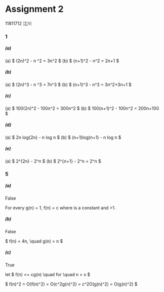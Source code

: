 # Assignment 2

11811712 江川

### 1

##### (a)

(a) $ (2n)^2 - n ^2 = 3n^2 $
(b) $ (n+1)^2 - n^2 = 2n+1 $

##### (b)

(a) $ (2n)^3 - n ^3 = 7n^3 $
(b) $ (n+1)^3 - n^3 = 3n^2+3n+1 $

##### (c)

(a) $ 100(2n)^2 - 100n^2 = 300n^2 $
(b) $ 100(n+1)^2 - 100n^2 = 200n+100 $

##### (d)

(a) $ 2n log{2n} - n log n $
(b) $ (n+1)log(n+1) - n log n $

##### (e)

(a) $ 2^{2n} - 2^n $
(b) $ 2^{n+1} - 2^n = 2^n $

### 5

##### (a)

False

For every g(n) = 1, f(n) = c where is a constant and >1.

##### (b)

False

$ f(n) = 4n, \quad g(n) = n $

##### (c)

True

let $  f(n) <= cg(n) \quad for \quad n > x $

$ f(n)^2 = O(f(n)^2) = O(c^2g(n)^2) = c^2O(g(n)^2) = O(g(n)^2) $